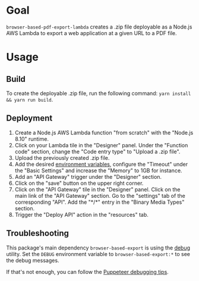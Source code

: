 # Goal

`browser-based-pdf-export-lambda` creates a .zip file deployable as a Node.js AWS Lambda to export a web application at a given URL to a PDF file.

# Usage

## Build

To create the deployable .zip file, run the following command: `yarn install && yarn run build`.

## Deployment

1.  Create a Node.js AWS Lambda function "from scratch" with the "Node.js 8.10" runtime.
2.  Click on your Lambda tile in the "Designer" panel.
    Under the "Function code" section, change the "Code entry type" to "Upload a .zip file".
3.  Upload the previously created .zip file.
4.  Add the desired [environment variables](src/config.js), configure the "Timeout" under the "Basic Settings" and increase the "Memory" to 1GB for instance.
5.  Add an "API Gateway" trigger under the "Designer" section.
6.  Click on the "save" button on the upper right corner.
7.  Click on the "API Gateway" tile in the "Designer" panel.
    Click on the main link of the "API Gateway" section.
    Go to the "settings" tab of the corresponding "API".
    Add the "\*/\*" entry in the "Binary Media Types" section.
8.  Trigger the "Deploy API" action in the "resources" tab.

## Troubleshooting

This package's main dependency `browser-based-export` is using the [debug](https://www.npmjs.com/package/debug) utility.
Set the `DEBUG` environment variable to `browser-based-export:*` to see the debug messages.

If that's not enough, you can follow the [Puppeteer debugging tips](https://github.com/GoogleChrome/puppeteer/tree/v1.4.0#debugging-tips).
